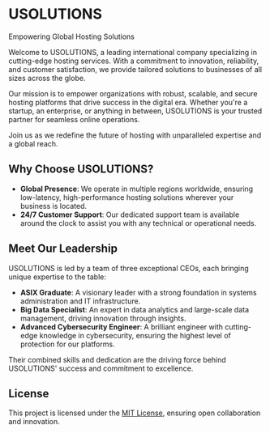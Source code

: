 # USOLUTIONS  
Empowering Global Hosting Solutions  

Welcome to USOLUTIONS, a leading international company specializing in cutting-edge hosting services. With a commitment to innovation, reliability, and customer satisfaction, we provide tailored solutions to businesses of all sizes across the globe.  

Our mission is to empower organizations with robust, scalable, and secure hosting platforms that drive success in the digital era. Whether you're a startup, an enterprise, or anything in between, USOLUTIONS is your trusted partner for seamless online operations.  

Join us as we redefine the future of hosting with unparalleled expertise and a global reach.  

## Why Choose USOLUTIONS?  

- **Global Presence**: We operate in multiple regions worldwide, ensuring low-latency, high-performance hosting solutions wherever your business is located.  
- **24/7 Customer Support**: Our dedicated support team is available around the clock to assist you with any technical or operational needs.  

## Meet Our Leadership  

USOLUTIONS is led by a team of three exceptional CEOs, each bringing unique expertise to the table:  

- **ASIX Graduate**: A visionary leader with a strong foundation in systems administration and IT infrastructure.  
- **Big Data Specialist**: An expert in data analytics and large-scale data management, driving innovation through insights.  
- **Advanced Cybersecurity Engineer**: A brilliant engineer with cutting-edge knowledge in cybersecurity, ensuring the highest level of protection for our platforms.  

Their combined skills and dedication are the driving force behind USOLUTIONS' success and commitment to excellence.  

## License  

This project is licensed under the [MIT License](LICENSE), ensuring open collaboration and innovation.  